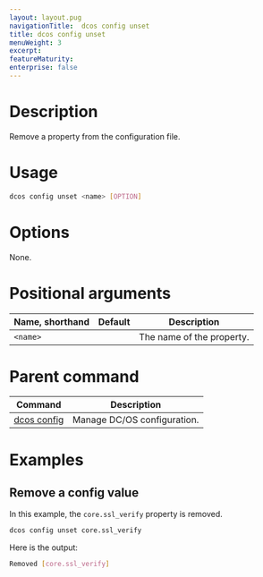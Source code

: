 ```yaml
---
layout: layout.pug
navigationTitle:  dcos config unset
title: dcos config unset
menuWeight: 3
excerpt:
featureMaturity:
enterprise: false
---
```


<!-- This source repo for this topic is https://github.com/dcos/dcos-docs -->


# Description
Remove a property from the configuration file.

# Usage

```bash
dcos config unset <name> [OPTION]
```

# Options

None.

# Positional arguments

| Name, shorthand | Default | Description |
|---------|-------------|-------------|
| `<name>`   |             |  The name of the property. |

# Parent command

| Command | Description |
|---------|-------------|
| [dcos config](/docs/1.11/cli/command-reference/dcos-config/) |  Manage DC/OS configuration. |

# Examples

## Remove a config value

In this example, the `core.ssl_verify` property is removed.

```bash
dcos config unset core.ssl_verify
```

Here is the output:

```bash
Removed [core.ssl_verify]
```

